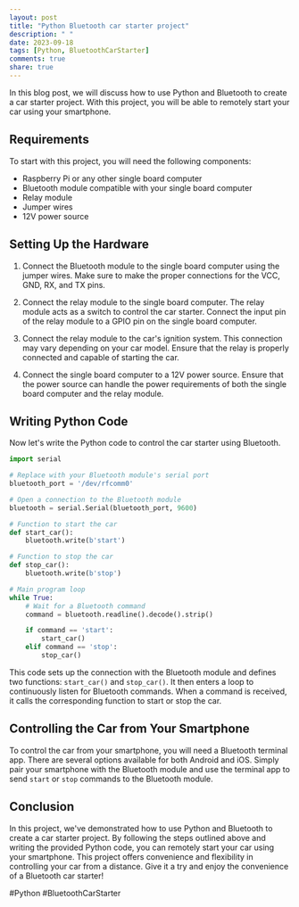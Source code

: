 ```yaml
---
layout: post
title: "Python Bluetooth car starter project"
description: " "
date: 2023-09-18
tags: [Python, BluetoothCarStarter]
comments: true
share: true
---
```


In this blog post, we will discuss how to use Python and Bluetooth to create a car starter project. With this project, you will be able to remotely start your car using your smartphone.

## Requirements

To start with this project, you will need the following components:
- Raspberry Pi or any other single board computer
- Bluetooth module compatible with your single board computer
- Relay module
- Jumper wires
- 12V power source

## Setting Up the Hardware

1. Connect the Bluetooth module to the single board computer using the jumper wires. Make sure to make the proper connections for the VCC, GND, RX, and TX pins.

2. Connect the relay module to the single board computer. The relay module acts as a switch to control the car starter. Connect the input pin of the relay module to a GPIO pin on the single board computer.

3. Connect the relay module to the car's ignition system. This connection may vary depending on your car model. Ensure that the relay is properly connected and capable of starting the car.

4. Connect the single board computer to a 12V power source. Ensure that the power source can handle the power requirements of both the single board computer and the relay module.

## Writing Python Code

Now let's write the Python code to control the car starter using Bluetooth.

```python
import serial

# Replace with your Bluetooth module's serial port
bluetooth_port = '/dev/rfcomm0'

# Open a connection to the Bluetooth module
bluetooth = serial.Serial(bluetooth_port, 9600)

# Function to start the car
def start_car():
    bluetooth.write(b'start')

# Function to stop the car
def stop_car():
    bluetooth.write(b'stop')

# Main program loop
while True:
    # Wait for a Bluetooth command
    command = bluetooth.readline().decode().strip()

    if command == 'start':
        start_car()
    elif command == 'stop':
        stop_car()
```

This code sets up the connection with the Bluetooth module and defines two functions: `start_car()` and `stop_car()`. It then enters a loop to continuously listen for Bluetooth commands. When a command is received, it calls the corresponding function to start or stop the car.

## Controlling the Car from Your Smartphone

To control the car from your smartphone, you will need a Bluetooth terminal app. There are several options available for both Android and iOS. Simply pair your smartphone with the Bluetooth module and use the terminal app to send `start` or `stop` commands to the Bluetooth module.

## Conclusion

In this project, we've demonstrated how to use Python and Bluetooth to create a car starter project. By following the steps outlined above and writing the provided Python code, you can remotely start your car using your smartphone. This project offers convenience and flexibility in controlling your car from a distance. Give it a try and enjoy the convenience of a Bluetooth car starter!

\#Python #BluetoothCarStarter